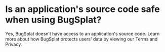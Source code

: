 # Is an application's source code safe when using BugSplat?

Yes, BugSplat doesn’t have access to an application's source code.  Learn more about how BugSplat protects users' data by viewing our Terms and Privacy.

